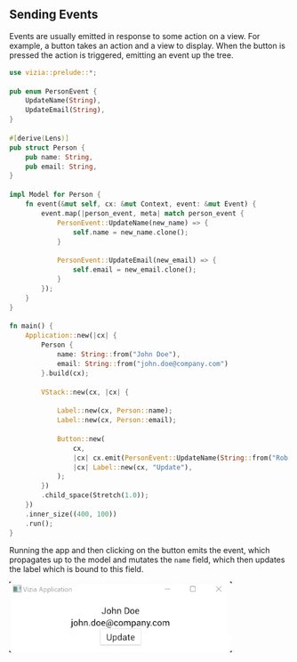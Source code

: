 
## Sending Events
Events are usually emitted in response to some action on a view. For example, a button takes an action and a view to display. When the button is pressed the action is triggered, emitting an event up the tree.

```rust
use vizia::prelude::*;

pub enum PersonEvent {
    UpdateName(String),
    UpdateEmail(String),
}

#[derive(Lens)]
pub struct Person {
    pub name: String,
    pub email: String,
}

impl Model for Person {
    fn event(&mut self, cx: &mut Context, event: &mut Event) {
        event.map(|person_event, meta| match person_event {
            PersonEvent::UpdateName(new_name) => {
                self.name = new_name.clone();
            }

            PersonEvent::UpdateEmail(new_email) => {
                self.email = new_email.clone();
            }
        });
    }
}

fn main() {
    Application::new(|cx| {
        Person { 
            name: String::from("John Doe"), 
            email: String::from("john.doe@company.com") 
        }.build(cx);

        VStack::new(cx, |cx| {
            
            Label::new(cx, Person::name);
            Label::new(cx, Person::email);
            
            Button::new(
                cx,
                |cx| cx.emit(PersonEvent::UpdateName(String::from("Rob Doe"))),
                |cx| Label::new(cx, "Update"),
            );
        })
        .child_space(Stretch(1.0));
    })
    .inner_size((400, 100))
    .run();
}
```

Running the app and then clicking on the button emits the event, which propagates up to the model and mutates the `name` field, which then updates the label which is bound to this field.

<img src="../img/update.gif" alt="" width="400"/>